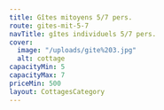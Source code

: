 ```yaml
---
title: Gîtes mitoyens 5/7 pers.
route: gites-mit-5-7
navTitle: gîtes individuels 5/7 pers.
cover:
  image: "/uploads/gite%203.jpg"
  alt: cottage
capacityMin: 5
capacityMax: 7
priceMin: 500
layout: CottagesCategory
---
```


